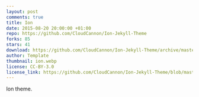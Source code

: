 ```yaml
---
layout: post
comments: true
title: Ion
date: 2015-08-20 20:00:00 +01:00
repo: https://github.com/CloudCannon/Ion-Jekyll-Theme
forks: 85
stars: 41
download: https://github.com/CloudCannon/Ion-Jekyll-Theme/archive/master.zip
author: Template
thumbnail: ion.webp
license: CC-BY-3.0
license_link: https://github.com/CloudCannon/Ion-Jekyll-Theme/blob/master/LICENSE.txt
---
```


Ion theme.
